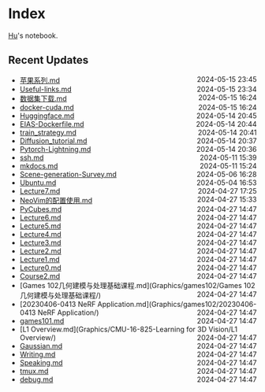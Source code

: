 
# Index

[Hu](https://zhuhu00.top/)'s notebook.

## Recent Updates
- [苹果系列.md](CSMissing/苹果系列/) <span style="float: right;">2024-05-15 23:45</span>
- [Useful-links.md](CSMissing/Useful-links/) <span style="float: right;">2024-05-15 23:34</span>
- [数据集下载.md](Deeplearning/数据集下载/) <span style="float: right;">2024-05-15 16:24</span>
- [docker-cuda.md](docker/docker-cuda/) <span style="float: right;">2024-05-15 16:24</span>
- [Huggingface.md](CSMissing/Huggingface/) <span style="float: right;">2024-05-14 20:45</span>
- [EIAS-Dockerfile.md](docker/EIAS-Dockerfile/) <span style="float: right;">2024-05-14 20:44</span>
- [train_strategy.md](Deeplearning/train_strategy/) <span style="float: right;">2024-05-14 20:41</span>
- [Diffusion_tutorial.md](Deeplearning/Diffusion_tutorial/) <span style="float: right;">2024-05-14 20:37</span>
- [Pytorch-Lightning.md](python/Pytorch-Lightning/) <span style="float: right;">2024-05-14 20:36</span>
- [ssh.md](CSMissing/ssh/) <span style="float: right;">2024-05-11 15:39</span>
- [mkdocs.md](Miscellaneous/mkdocs/) <span style="float: right;">2024-05-11 15:24</span>
- [Scene-generation-Survey.md](Scene-generation-Survey/) <span style="float: right;">2024-05-06 16:28</span>
- [Ubuntu.md](CSMissing/Ubuntu/) <span style="float: right;">2024-05-04 16:53</span>
- [Lecture7.md](InternLM2note/Lecture7/) <span style="float: right;">2024-04-27 17:25</span>
- [NeoVim的配置使用.md](CSMissing/NeoVim的配置使用/) <span style="float: right;">2024-04-27 15:33</span>
- [PyCubes.md](python/PyCubes/) <span style="float: right;">2024-04-27 14:47</span>
- [Lecture6.md](InternLM2note/Lecture6/) <span style="float: right;">2024-04-27 14:47</span>
- [Lecture5.md](InternLM2note/Lecture5/) <span style="float: right;">2024-04-27 14:47</span>
- [Lecture4.md](InternLM2note/Lecture4/) <span style="float: right;">2024-04-27 14:47</span>
- [Lecture3.md](InternLM2note/Lecture3/) <span style="float: right;">2024-04-27 14:47</span>
- [Lecture2.md](InternLM2note/Lecture2/) <span style="float: right;">2024-04-27 14:47</span>
- [Lecture1.md](InternLM2note/Lecture1/) <span style="float: right;">2024-04-27 14:47</span>
- [Lecture0.md](InternLM2note/Lecture0/) <span style="float: right;">2024-04-27 14:47</span>
- [Course2.md](Graphics/games201/Course2/) <span style="float: right;">2024-04-27 14:47</span>
- [Games 102几何建模与处理基础课程.md](Graphics/games102/Games 102几何建模与处理基础课程/) <span style="float: right;">2024-04-27 14:47</span>
- [20230406-0413 NeRF Application.md](Graphics/games102/20230406-0413 NeRF Application/) <span style="float: right;">2024-04-27 14:47</span>
- [games101.md](Graphics/games101/) <span style="float: right;">2024-04-27 14:47</span>
- [L1 Overview.md](Graphics/CMU-16-825-Learning for 3D Vision/L1 Overview/) <span style="float: right;">2024-04-27 14:47</span>
- [Gaussian.md](Gaussian/) <span style="float: right;">2024-04-27 14:47</span>
- [Writing.md](English/Writing/) <span style="float: right;">2024-04-27 14:47</span>
- [Speaking.md](English/Speaking/) <span style="float: right;">2024-04-27 14:47</span>
- [tmux.md](CSMissing/tmux/) <span style="float: right;">2024-04-27 14:47</span>
- [debug.md](CSMissing/debug/) <span style="float: right;">2024-04-27 14:47</span>
